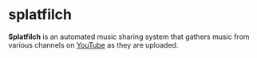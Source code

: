 splatfilch
==========
__Splatfilch__ is an automated music sharing system that gathers music from various channels on [YouTube](www.youtube.com) as they are uploaded. 
